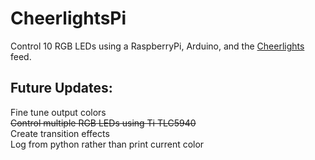CheerlightsPi
=============

Control 10 RGB LEDs using a RaspberryPi, Arduino, and the [Cheerlights](http://www.cheerlights.com) feed.

Future Updates:
---------------

Fine tune output colors  
~~Control multiple RGB LEDs using Ti TLC5940~~  
Create transition effects  
Log from python rather than print current color   
